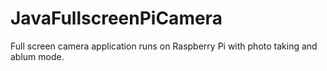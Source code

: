 # JavaFullscreenPiCamera
Full screen camera application runs on Raspberry Pi with photo taking and ablum mode.
